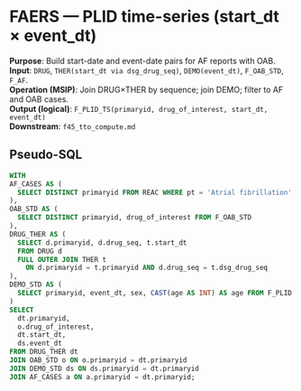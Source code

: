 ﻿# FAERS — PLID time-series (start_dt × event_dt)
**Purpose**: Build start-date and event-date pairs for AF reports with OAB.  
**Input**: `DRUG`, `THER(start_dt via dsg_drug_seq)`, `DEMO(event_dt)`, `F_OAB_STD`, `F_AF`.  
**Operation (MSIP)**: Join DRUG×THER by sequence; join DEMO; filter to AF and OAB cases.  
**Output (logical)**: `F_PLID_TS(primaryid, drug_of_interest, start_dt, event_dt)`  
**Downstream**: `f45_tto_compute.md`

## Pseudo-SQL
```sql
WITH
AF_CASES AS (
  SELECT DISTINCT primaryid FROM REAC WHERE pt = 'Atrial fibrillation'
),
OAB_STD AS (
  SELECT DISTINCT primaryid, drug_of_interest FROM F_OAB_STD
),
DRUG_THER AS (
  SELECT d.primaryid, d.drug_seq, t.start_dt
  FROM DRUG d
  FULL OUTER JOIN THER t
    ON d.primaryid = t.primaryid AND d.drug_seq = t.dsg_drug_seq
),
DEMO_STD AS (
  SELECT primaryid, event_dt, sex, CAST(age AS INT) AS age FROM F_PLID
)
SELECT
  dt.primaryid,
  o.drug_of_interest,
  dt.start_dt,
  ds.event_dt
FROM DRUG_THER dt
JOIN OAB_STD o ON o.primaryid = dt.primaryid
JOIN DEMO_STD ds ON ds.primaryid = dt.primaryid
JOIN AF_CASES a ON a.primaryid = dt.primaryid;
```

